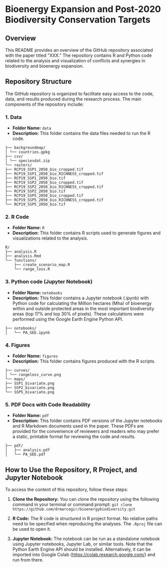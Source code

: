 # Bioenergy Expansion and Post-2020 Biodiversity Conservation Targets

## Overview
This README provides an overview of the GitHub repository associated with the paper titled "XXX." The repository contains R and Python code related to the analysis and visualization of conflicts and synergies in biodiversity and bioenergy expansion.

## Repository Structure

The GitHub repository is organized to facilitate easy access to the code, data, and results produced during the research process. The main components of the repository include:

### 1. Data
- **Folder Name:** `data`
- **Description:** This folder contains the data files needed to run the R code.

```
├── backgroundmap/
│ └── countries.gpkg
├── csv/
│ └── speciesdat.zip
└── rasters/
├── RCP19_SSP1_2050_bio_cropped.tif
├── RCP19_SSP1_2050_bio_RICHNESS_cropped.tif
├── RCP19_SSP1_2050_bio.tif
├── RCP19_SSP2_2050_bio_cropped.tif
├── RCP19_SSP2_2050_bio_RICHNESS_cropped.tif
├── RCP19_SSP2_2050_bio.tif
├── RCP19_SSP5_2050_bio_cropped.tif
├── RCP19_SSP5_2050_bio_RICHNESS_cropped.tif
└── RCP19_SSP5_2050_bio.tif
```

### 2. R Code
- **Folder Name:** `R`
- **Description:** This folder contains R scripts used to generate figures and visualizations related to the analysis.

```
R/
├── analysis.R
├── analysis.Rmd
└── functions/
    ├── create_scenario_map.R
    └── range_loss.R
```


### 3. Python code (Jupyter Notebook)
- **Folder Name:** `notebooks`
- **Description:** This folder contains a Jupyter notebook (.ipynb) with Python code for calculating the Million hectares (Mha) of bioenergy within and outside protected areas in the most important biodiversity areas (top 17% and top 30% of pixels). These calculations were performed using the Google Earth Engine Python API.

```
├── notebooks/
│   └── PA_GEE.ipynb
```

### 4. Figures
- **Folder Name:** `figures`
- **Description:** This folder contains figures produced with the R scripts.
```
├── curves/
│ └── rangeloss_curve.png
└── maps/
├── SSP1_bivariate.png
├── SSP2_bivariate.png
└── SSP5_bivariate.png
```

### 5. PDF Docs with Code Readability
- **Folder Name:** `pdf`
- **Description:** This folder contains PDF versions of the Jupyter notebooks and R Markdown documents used in the paper. These PDFs are provided for the convenience of reviewers and readers who may prefer a static, printable format for reviewing the code and results.
```
├── pdf/
│   ├── analysis.pdf
│   └── PA_GEE.pdf
```

## How to Use the Repository, R Project, and Jupyter Notebook

To access the content of this repository, follow these steps:

1. **Clone the Repository:** You can clone the repository using the following command in your terminal or command prompt:
`git clone https://github.com/drmarcogir/bioenergybiodiversity.git`

2. **R Code:** The R code is structured in R project format. No relative paths need to be specified when reproducing the analyses. The `.Rproj` file can be used to open it.

3. **Jupyter Notebook:** The notebook can be run as a standalone notebook using Jupyter notebooks, Jupyter Lab, or similar tools. Note that the Python Earth Engine API should be installed. Alternatively, it can be imported into Google Colab (https://colab.research.google.com/) and run from there.
